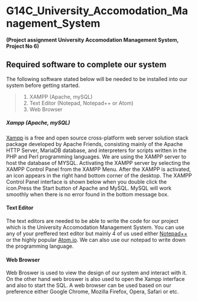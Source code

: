 # **G14C_University_Accomodation_Management_System**
**(Project assignment University Accomodation Management System, Project No 6)**

## **Required software to complete our system**

The following software stated below will be needed to be installed into our system before getting started.
>1. XAMPP (Apache, mySQL)
>2. Text Editor (Notepad, Notepad++ or Atom)
>3. Web Browser

##### Xampp (Apache, mySQL)
[Xampp](https://www.apachefriends.org/index.html ) is a free and open source cross-platform web server solution stack package developed by Apache Friends, consisting mainly of the Apache HTTP Server, MariaDB database, and interpreters for scripts written in the PHP and Perl programming languages. We are using the XAMPP server to host the database of MYSQL. Activating the XAMPP server by selecting the XAMPP Control Panel from the XAMPP Menu. After the XAMPP is activated, an icon       appears in the right hand bottom corner of the desktop. The XAMPP Control Panel interface is shown below when you double click the icon.Press the Start button of Apache and MySQL. MySQL will work smoothly when there is no error found in the bottom message box.

#### Text Editor
The text editors are needed to be able to write the code for our project which is the University Accomodation Management System. You can use any of your preffered text editor but mainly 4 of us used either [Notepad++](https://notepad-plus-plus.org/)  or the highly popular [Atom.io](https://atom.io/). We can also use our notepad to write down the programming language.  

#### Web Browser
Web Broswer is used to view the design of our system and interact with it. On the other hand web broswer is also used to open the Xampp interface and also to start the SQL. A web browser can be used based on our preference either Google Chrome, Mozilla Firefox, Opera, Safari or etc.
